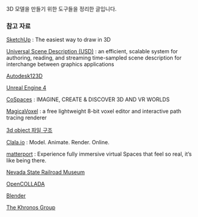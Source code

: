 3D 모델을 만들기 위한 도구들을 정리한 글입니다.

### 참고 자료

[SketchUp](http://www.sketchup.com) : The easiest way to draw in 3D

[Universal Scene Description (USD)](http://graphics.pixar.com/usd/) : an efficient, scalable system for authoring, reading, and streaming time-sampled scene description for interchange between graphics applications

[Autodesk123D](http://www.123dapp.com)

[Unreal Engine 4](https://www.unrealengine.com/ko/what-is-unreal-engine-4)

[CoSpaces](https://cospaces.io) : IMAGINE, CREATE & DISCOVER 3D AND VR WORLDS

[MagicaVoxel](https://voxel.codeplex.com) : a free lightweight 8-bit voxel editor and interactive path tracing renderer

[3d object 파일 구조](http://blog.naver.com/PostView.nhn?blogId=leonhong&logNo=20176225259)

[Clala.io](https://clara.io) : Model. Animate. Render. Online.

[matterport](https://matterport.com) : Experience fully immersive virtual Spaces that feel
so real, it’s like being there.

[Nevada State Railroad Museum](https://matterport.com/3d-space/nevada-state-railroad-museum/)

[OpenCOLLADA](http://www.opencollada.org)

[Blender](https://www.blender.org/support/)

[The Khronos Group](https://github.com/KhronosGroup)
